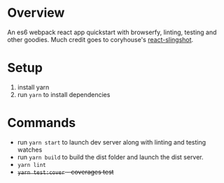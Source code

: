 # Overview

An es6 webpack react app quickstart with browserfy, linting, testing and other goodies. Much credit goes to coryhouse's [react-slingshot](https://github.com/coryhouse/react-slingshot).

# Setup

1. install yarn
2. run `yarn` to install dependencies

# Commands

* run `yarn start` to launch dev server along with linting and testing watches
* run `yarn build` to build the dist folder and launch the dist server.
* `yarn lint`
* ~~`yarn test:cover` - coverages test~~